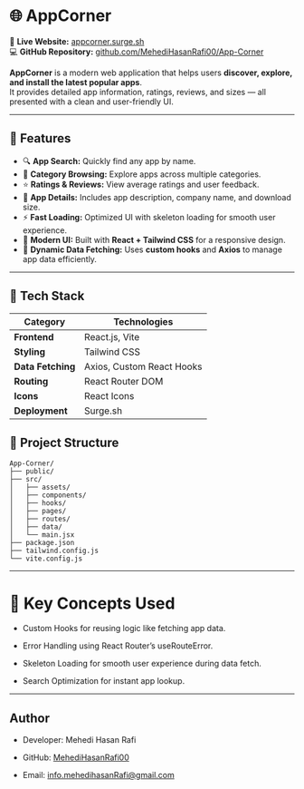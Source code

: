 # 🌐 AppCorner

🔗 **Live Website:** [appcorner.surge.sh](http://appcorner.surge.sh/)  
💻 **GitHub Repository:** [github.com/MehediHasanRafi00/App-Corner](https://github.com/MehediHasanRafi00/App-Corner)


**AppCorner** is a modern web application that helps users **discover, explore, and install the latest popular apps**.  
It provides detailed app information, ratings, reviews, and sizes — all presented with a clean and user-friendly UI.

---

## 🚀 Features

- 🔍 **App Search:** Quickly find any app by name.
- 🧩 **Category Browsing:** Explore apps across multiple categories.
- ⭐ **Ratings & Reviews:** View average ratings and user feedback.
- 📱 **App Details:** Includes app description, company name, and download size.
- ⚡ **Fast Loading:** Optimized UI with skeleton loading for smooth user experience.
- 🎨 **Modern UI:** Built with **React + Tailwind CSS** for a responsive design.
- 🧠 **Dynamic Data Fetching:** Uses **custom hooks** and **Axios** to manage app data efficiently.

---

## 🧰 Tech Stack

| Category | Technologies |
|-----------|--------------|
| **Frontend** | React.js, Vite |
| **Styling** | Tailwind CSS |
| **Data Fetching** | Axios, Custom React Hooks |
| **Routing** | React Router DOM |
| **Icons** | React Icons |
| **Deployment** | Surge.sh |

## 🧩 Project Structure
```
App-Corner/
├── public/
├── src/
│   ├── assets/
│   ├── components/
│   ├── hooks/
│   ├── pages/
│   ├── routes/
│   ├── data/
│   └── main.jsx
├── package.json
├── tailwind.config.js
└── vite.config.js
```
---
# 🧠 Key Concepts Used

- Custom Hooks for reusing logic like fetching app data.

- Error Handling using React Router’s useRouteError.

- Skeleton Loading for smooth user experience during data fetch.

- Search Optimization for instant app lookup.

---
## Author

- Developer: Mehedi Hasan Rafi

- GitHub: [MehediHasanRafi00](https://github.com/MehediHasanRafi00/)

- Email: info.mehedihasanRafi@gmail.com

